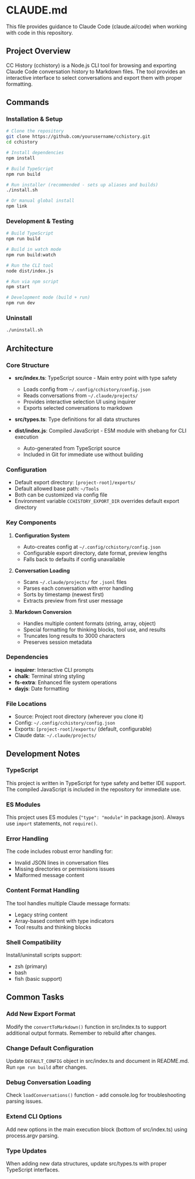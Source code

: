 # CLAUDE.md

This file provides guidance to Claude Code (claude.ai/code) when working with code in this repository.

## Project Overview

CC History (cchistory) is a Node.js CLI tool for browsing and exporting Claude Code conversation history to Markdown files. The tool provides an interactive interface to select conversations and export them with proper formatting.

## Commands

### Installation & Setup
```bash
# Clone the repository
git clone https://github.com/yourusername/cchistory.git
cd cchistory

# Install dependencies
npm install

# Build TypeScript
npm run build

# Run installer (recommended - sets up aliases and builds)
./install.sh

# Or manual global install
npm link
```

### Development & Testing
```bash
# Build TypeScript
npm run build

# Build in watch mode
npm run build:watch

# Run the CLI tool
node dist/index.js

# Run via npm script
npm start

# Development mode (build + run)
npm run dev
```

### Uninstall
```bash
./uninstall.sh
```

## Architecture

### Core Structure
- **src/index.ts**: TypeScript source - Main entry point with type safety
  - Loads config from `~/.config/cchistory/config.json`
  - Reads conversations from `~/.claude/projects/`
  - Provides interactive selection UI using inquirer
  - Exports selected conversations to markdown
  
- **src/types.ts**: Type definitions for all data structures

- **dist/index.js**: Compiled JavaScript - ESM module with shebang for CLI execution
  - Auto-generated from TypeScript source
  - Included in Git for immediate use without building

### Configuration
- Default export directory: `[project-root]/exports/`
- Default allowed base path: `~/Tools`
- Both can be customized via config file
- Environment variable `CCHISTORY_EXPORT_DIR` overrides default export directory

### Key Components

1. **Configuration System**
   - Auto-creates config at `~/.config/cchistory/config.json`
   - Configurable export directory, date format, preview lengths
   - Falls back to defaults if config unavailable

2. **Conversation Loading**
   - Scans `~/.claude/projects/` for `.jsonl` files
   - Parses each conversation with error handling
   - Sorts by timestamp (newest first)
   - Extracts preview from first user message

3. **Markdown Conversion**
   - Handles multiple content formats (string, array, object)
   - Special formatting for thinking blocks, tool use, and results
   - Truncates long results to 3000 characters
   - Preserves session metadata

### Dependencies
- **inquirer**: Interactive CLI prompts
- **chalk**: Terminal string styling
- **fs-extra**: Enhanced file system operations
- **dayjs**: Date formatting

### File Locations
- Source: Project root directory (wherever you clone it)
- Config: `~/.config/cchistory/config.json`
- Exports: `[project-root]/exports/` (default, configurable)
- Claude data: `~/.claude/projects/`

## Development Notes

### TypeScript
This project is written in TypeScript for type safety and better IDE support. The compiled JavaScript is included in the repository for immediate use.

### ES Modules
This project uses ES modules (`"type": "module"` in package.json). Always use `import` statements, not `require()`.

### Error Handling
The code includes robust error handling for:
- Invalid JSON lines in conversation files
- Missing directories or permissions issues
- Malformed message content

### Content Format Handling
The tool handles multiple Claude message formats:
- Legacy string content
- Array-based content with type indicators
- Tool results and thinking blocks

### Shell Compatibility
Install/uninstall scripts support:
- zsh (primary)
- bash
- fish (basic support)

## Common Tasks

### Add New Export Format
Modify the `convertToMarkdown()` function in src/index.ts to support additional output formats. Remember to rebuild after changes.

### Change Default Configuration
Update `DEFAULT_CONFIG` object in src/index.ts and document in README.md. Run `npm run build` after changes.

### Debug Conversation Loading
Check `loadConversations()` function - add console.log for troubleshooting parsing issues.

### Extend CLI Options
Add new options in the main execution block (bottom of src/index.ts) using process.argv parsing.

### Type Updates
When adding new data structures, update src/types.ts with proper TypeScript interfaces.
